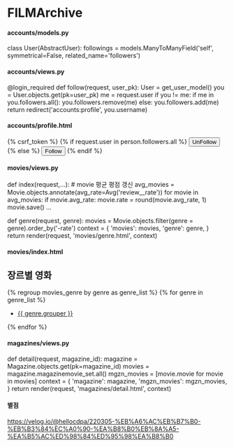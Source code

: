# FILMArchive

#### accounts/models.py

class User(AbstractUser):
    followings = models.ManyToManyField('self', symmetrical=False, related_name='followers')

#### accounts/views.py

@login_required
def follow(request, user_pk):
    User = get_user_model()
    you = User.objects.get(pk=user_pk)
    me = request.user
    if you != me:
        if me in you.followers.all():
            you.followers.remove(me)
        else:
            you.followers.add(me)
    return redirect('accounts:profile', you.username)

#### accounts/profile.html

<form action="{% url 'accounts:follow' person.pk %}" method=="POST">
    {% csrf_token %}
    {% if request.user in person.followers.all %}
        <input type="submit" value="UnFollow" class="btn btn-info btn-fill pull-right">
    {% else %}
        <input type="submit" value="Follow" class="btn btn-info btn-fill pull-right">
    {% endif %}
</form>

#### movies/views.py

def index(request,...):
    # movie 평균 평점 갱신
    avg_movies = Movie.objects.annotate(avg_rate=Avg('review__rate'))
    for movie in avg_movies:
        if movie.avg_rate:
            movie.rate = round(movie.avg_rate, 1)
            movie.save()
    ...

def genre(request, genre):
    movies = Movie.objects.filter(genre = genre).order_by('-rate')
    context = {
        'movies': movies,
        'genre': genre,
    }
    return render(request, 'movies/genre.html', context)

#### movies/index.html

<div class="row">
<h2>장르별 영화</h2>
{% regroup movies_genre by genre as genre_list %}
{% for genre in genre_list %}
<div class="card mb-3" style="width: 15rem;">
    <ul class="list-group list-group-flush">
    <li class="list-group-item"><a href="{% url 'movies:genre' genre.grouper %}">{{ genre.grouper }}</a></li>
    </ul>
</div>
{% endfor %}
</div>

#### magazines/views.py

def detail(request, magazine_id):
    magazine = Magazine.objects.get(pk=magazine_id)
    movies = magazine.magazinemovie_set.all()
    mgzn_movies = [movie.movie for movie in movies]
    context = {
        'magazine': magazine,
        'mgzn_movies': mgzn_movies,
    }
    return render(request, 'magazines/detail.html', context)

#### 별점

https://velog.io/@hellocdpa/220305-%EB%A6%AC%EB%B7%B0-%EB%B3%84%EC%A0%90-%EA%B8%B0%EB%8A%A5-%EA%B5%AC%ED%98%84%ED%95%98%EA%B8%B0